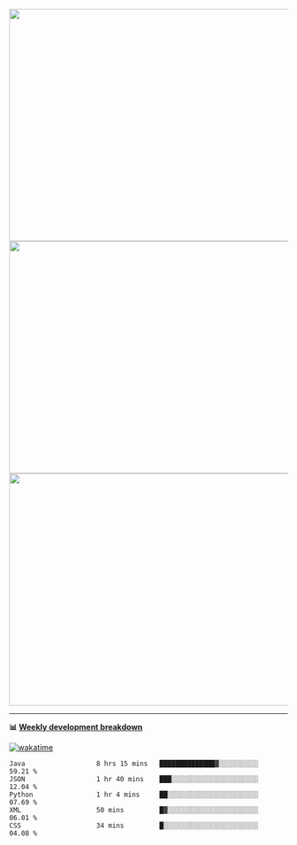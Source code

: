 <p float="left" align="middle"><img src="https://user-images.githubusercontent.com/56089155/195064669-12bd89bb-53c9-44b1-9fd8-993f93f585e1.png" width="600px" height="420px">
<img src="https://user-images.githubusercontent.com/56089155/195064706-c37aa3c8-f669-46c9-abba-1eadcbb910c5.png" width="600px" height="420px">
<img src="https://user-images.githubusercontent.com/56089155/195064753-0de674c7-4fc7-4831-a8a5-402e19cc77be.png" width="600px" height="420px"></p>

<hr />

**📊 [Weekly development breakdown](https://wakatime.com/@Ari24)**

[![wakatime](https://wakatime.com/badge/user/ca34c016-707f-4382-84cf-1823913a1423.svg)](https://wakatime.com/@ca34c016-707f-4382-84cf-1823913a1423)

<!--START_SECTION:waka-->

```text
Java                  8 hrs 15 mins   ██████████████▓░░░░░░░░░░   59.21 %
JSON                  1 hr 40 mins    ███░░░░░░░░░░░░░░░░░░░░░░   12.04 %
Python                1 hr 4 mins     ██░░░░░░░░░░░░░░░░░░░░░░░   07.69 %
XML                   50 mins         █▓░░░░░░░░░░░░░░░░░░░░░░░   06.01 %
CSS                   34 mins         █░░░░░░░░░░░░░░░░░░░░░░░░   04.08 %
```

<!--END_SECTION:waka-->
